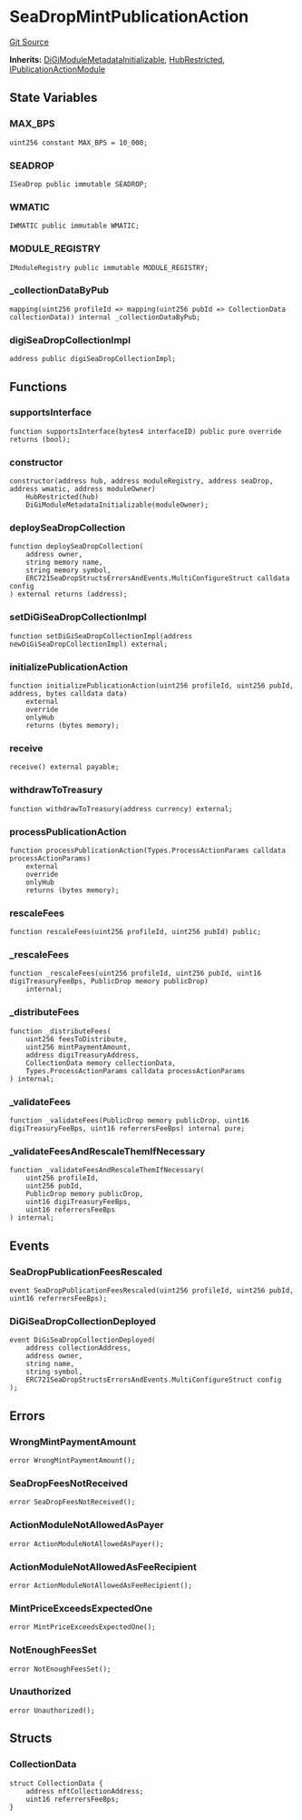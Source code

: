 # SeaDropMintPublicationAction
[Git Source](https://github.com/digiv3rse/core-contracts/blob/5454b58664fab805b6888a68ff40915d251f32f3/contracts/modules/act/seadrop/SeaDropMintPublicationAction.sol)

**Inherits:**
[DiGiModuleMetadataInitializable](/contracts/modules/DiGiModuleMetadataInitializable.sol/contract.DiGiModuleMetadataInitializable.md), [HubRestricted](/contracts/base/HubRestricted.sol/abstract.HubRestricted.md), [IPublicationActionModule](/contracts/interfaces/IPublicationActionModule.sol/interface.IPublicationActionModule.md)


## State Variables
### MAX_BPS

```solidity
uint256 constant MAX_BPS = 10_000;
```


### SEADROP

```solidity
ISeaDrop public immutable SEADROP;
```


### WMATIC

```solidity
IWMATIC public immutable WMATIC;
```


### MODULE_REGISTRY

```solidity
IModuleRegistry public immutable MODULE_REGISTRY;
```


### _collectionDataByPub

```solidity
mapping(uint256 profileId => mapping(uint256 pubId => CollectionData collectionData)) internal _collectionDataByPub;
```


### digiSeaDropCollectionImpl

```solidity
address public digiSeaDropCollectionImpl;
```


## Functions
### supportsInterface


```solidity
function supportsInterface(bytes4 interfaceID) public pure override returns (bool);
```

### constructor


```solidity
constructor(address hub, address moduleRegistry, address seaDrop, address wmatic, address moduleOwner)
    HubRestricted(hub)
    DiGiModuleMetadataInitializable(moduleOwner);
```

### deploySeaDropCollection


```solidity
function deploySeaDropCollection(
    address owner,
    string memory name,
    string memory symbol,
    ERC721SeaDropStructsErrorsAndEvents.MultiConfigureStruct calldata config
) external returns (address);
```

### setDiGiSeaDropCollectionImpl


```solidity
function setDiGiSeaDropCollectionImpl(address newDiGiSeaDropCollectionImpl) external;
```

### initializePublicationAction


```solidity
function initializePublicationAction(uint256 profileId, uint256 pubId, address, bytes calldata data)
    external
    override
    onlyHub
    returns (bytes memory);
```

### receive


```solidity
receive() external payable;
```

### withdrawToTreasury


```solidity
function withdrawToTreasury(address currency) external;
```

### processPublicationAction


```solidity
function processPublicationAction(Types.ProcessActionParams calldata processActionParams)
    external
    override
    onlyHub
    returns (bytes memory);
```

### rescaleFees


```solidity
function rescaleFees(uint256 profileId, uint256 pubId) public;
```

### _rescaleFees


```solidity
function _rescaleFees(uint256 profileId, uint256 pubId, uint16 digiTreasuryFeeBps, PublicDrop memory publicDrop)
    internal;
```

### _distributeFees


```solidity
function _distributeFees(
    uint256 feesToDistribute,
    uint256 mintPaymentAmount,
    address digiTreasuryAddress,
    CollectionData memory collectionData,
    Types.ProcessActionParams calldata processActionParams
) internal;
```

### _validateFees


```solidity
function _validateFees(PublicDrop memory publicDrop, uint16 digiTreasuryFeeBps, uint16 referrersFeeBps) internal pure;
```

### _validateFeesAndRescaleThemIfNecessary


```solidity
function _validateFeesAndRescaleThemIfNecessary(
    uint256 profileId,
    uint256 pubId,
    PublicDrop memory publicDrop,
    uint16 digiTreasuryFeeBps,
    uint16 referrersFeeBps
) internal;
```

## Events
### SeaDropPublicationFeesRescaled

```solidity
event SeaDropPublicationFeesRescaled(uint256 profileId, uint256 pubId, uint16 referrersFeeBps);
```

### DiGiSeaDropCollectionDeployed

```solidity
event DiGiSeaDropCollectionDeployed(
    address collectionAddress,
    address owner,
    string name,
    string symbol,
    ERC721SeaDropStructsErrorsAndEvents.MultiConfigureStruct config
);
```

## Errors
### WrongMintPaymentAmount

```solidity
error WrongMintPaymentAmount();
```

### SeaDropFeesNotReceived

```solidity
error SeaDropFeesNotReceived();
```

### ActionModuleNotAllowedAsPayer

```solidity
error ActionModuleNotAllowedAsPayer();
```

### ActionModuleNotAllowedAsFeeRecipient

```solidity
error ActionModuleNotAllowedAsFeeRecipient();
```

### MintPriceExceedsExpectedOne

```solidity
error MintPriceExceedsExpectedOne();
```

### NotEnoughFeesSet

```solidity
error NotEnoughFeesSet();
```

### Unauthorized

```solidity
error Unauthorized();
```

## Structs
### CollectionData

```solidity
struct CollectionData {
    address nftCollectionAddress;
    uint16 referrersFeeBps;
}
```

